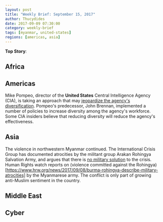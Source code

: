 ```yaml
---
layout: post
title: "Weekly Brief: September 15, 2017"
author: Thucydides
date: 2017-09-09 07:30:00
category: weekly-brief
tags: [myanmar, united-states]
regions: [americas, asia]
---
```


**Top Story**:

## Africa

## Americas

Mike Pompeo, director of the **United States** Central Intelligence Agency (CIA), is taking an approach that may [jeopardize the agency's diversification](http://foreignpolicy.com/2017/09/08/more-white-more-male-more-jesus-cia-employees-fear-pompeo-is-quietly-killing-the-agencys-diversity-mandate/). Pompeo's predecessor, John Brennan, implemented a number of policies to increase diversity among the agency's workforce. Some CIA insiders believe that reducing diversity will reduce the agency's effectiveness.

## Asia

The violence in northwestern Myanmar continued. The International Crisis Group has documented atrocities by the militant group Arakan Rohingya Salvation Army, and argues that there is [no military solution](https://www.crisisgroup.org/asia/south-east-asia/myanmar/rakhine-state-danger-myanmars-transition) to the crisis. Human Rights watch reports on (violence committed against the Rohingya)[https://www.hrw.org/news/2017/09/08/burma-rohingya-describe-military-atrocities] by the Myanmarese army. The conflict is only part of growing anti-Muslim sentiment in the country.

## Middle East

## Cyber
